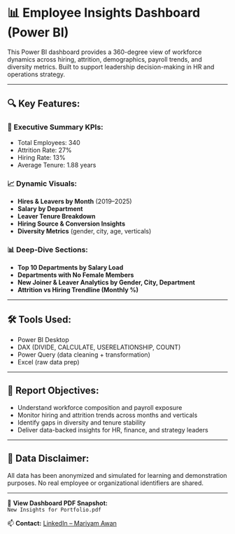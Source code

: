 # 📊 Employee Insights Dashboard (Power BI)

This Power BI dashboard provides a 360-degree view of workforce dynamics across hiring, attrition, demographics, payroll trends, and diversity metrics. Built to support leadership decision-making in HR and operations strategy.

---

## 🔍 Key Features:

### 🧭 Executive Summary KPIs:
- Total Employees: 340
- Attrition Rate: 27%
- Hiring Rate: 13%
- Average Tenure: 1.88 years

### 📈 Dynamic Visuals:
- **Hires & Leavers by Month** (2019–2025)
- **Salary by Department**
- **Leaver Tenure Breakdown**
- **Hiring Source & Conversion Insights**
- **Diversity Metrics** (gender, city, age, verticals)

### 📊 Deep-Dive Sections:
- **Top 10 Departments by Salary Load**
- **Departments with No Female Members**
- **New Joiner & Leaver Analytics by Gender, City, Department**
- **Attrition vs Hiring Trendline (Monthly %)**

---

## 🛠 Tools Used:
- Power BI Desktop
- DAX (DIVIDE, CALCULATE, USERELATIONSHIP, COUNT)
- Power Query (data cleaning + transformation)
- Excel (raw data prep)

---

## 📎 Report Objectives:
- Understand workforce composition and payroll exposure
- Monitor hiring and attrition trends across months and verticals
- Identify gaps in diversity and tenure stability
- Deliver data-backed insights for HR, finance, and strategy leaders

---

## 🔐 Data Disclaimer:
All data has been anonymized and simulated for learning and demonstration purposes. No real employee or organizational identifiers are shared.

---

📂 **View Dashboard PDF Snapshot:**  
`New Insights for Portfolio.pdf`

📫 **Contact:** [LinkedIn – Mariyam Awan](your-link-here)  
